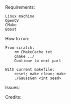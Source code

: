 Requirements:

    Linux machine
    OpenCV
    CMake
    Boost

How to run:

    From scratch:
        rm CMakeCache.txt
        cmake ../
        Continue to next part

    With current makefile:
        reset; make clean; make
        ./GaussGen <int seed>

Issues: 




Credits:




